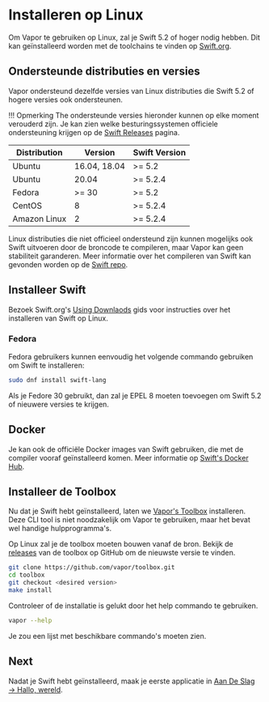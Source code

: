 # Installeren op Linux

Om Vapor te gebruiken op Linux, zal je Swift 5.2 of hoger nodig hebben. Dit kan geïnstalleerd worden met de toolchains te vinden op [Swift.org](https://swift.org/download/).

## Ondersteunde distributies en versies

Vapor ondersteund dezelfde versies van Linux distributies die Swift 5.2 of hogere versies ook ondersteunen.

!!! Opmerking
    The ondersteunde versies hieronder kunnen op elke moment verouderd zijn. Je kan zien welke besturingssystemen officiele ondersteuning krijgen op de [Swift Releases](https://swift.org/download/#releases/) pagina.

|Distribution|Version|Swift Version|
|-|-|-|
|Ubuntu|16.04, 18.04|>= 5.2|
|Ubuntu|20.04|>= 5.2.4|
|Fedora|>= 30|>= 5.2|
|CentOS|8|>= 5.2.4|
|Amazon Linux|2|>= 5.2.4|

Linux distributies die niet officieel ondersteund zijn kunnen mogelijks ook Swift uitvoeren door de broncode te compileren, maar Vapor kan geen stabiliteit garanderen. Meer informatie over het compileren van Swift kan gevonden worden op de [Swift repo](https://github.com/apple/swift#getting-started).

## Installeer Swift

Bezoek Swift.org's [Using Downlaods](https://swift.org/download/#using-downloads) gids voor instructies over het installeren van Swift op Linux.

### Fedora

Fedora gebruikers kunnen eenvoudig het volgende commando gebruiken om Swift te installeren:

```sh
sudo dnf install swift-lang
```

Als je Fedore 30 gebruikt, dan zal je EPEL 8 moeten toevoegen om Swift 5.2 of nieuwere versies te krijgen.

## Docker

Je kan ook de officiële Docker images van Swift gebruiken, die met de compiler vooraf geïnstalleerd komen. Meer informatie op [Swift's Docker Hub](https://hub.docker.com/_/swift).

## Installeer de Toolbox

Nu dat je Swift hebt geïnstalleerd, laten we [Vapor's Toolbox](https://github.com/vapor/toolbox) installeren. Deze CLI tool is niet noodzakelijk om Vapor te gebruiken, maar het bevat wel handige hulpprogramma's.

Op Linux zal je de toolbox moeten bouwen vanaf de bron. Bekijk de <a href="https://github.com/vapor/toolbox/releases" target="_blank">releases</a> van de toolbox op GitHub om de nieuwste versie te vinden.

```sh
git clone https://github.com/vapor/toolbox.git
cd toolbox
git checkout <desired version>
make install
```

Controleer of de installatie is gelukt door het help commando te gebruiken.

```sh
vapor --help
```

Je zou een lijst met beschikbare commando's moeten zien.

## Next

Nadat je Swift hebt geïnstalleerd, maak je eerste applicatie in [Aan De Slag &rarr; Hallo, wereld](../getting-started/hello-world.md).
